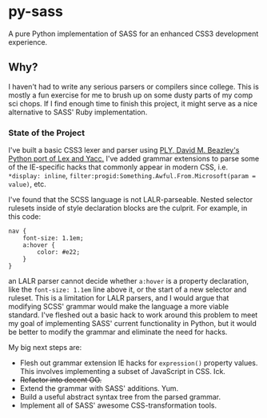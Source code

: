 py-sass
=======

A pure Python implementation of SASS for an enhanced CSS3 development experience.

## Why?

I haven't had to write any serious parsers or compilers since college. This is mostly a fun exercise for me 
to brush up on some dusty parts of my comp sci chops. If I find enough time to finish this project, it might
serve as a nice alternative to SASS' Ruby implementation.

### State of the Project

I've built a basic CSS3 lexer and parser using
<a href="https://github.com/dabeaz/ply" target="_blank">PLY, David M. Beazley's Python port of Lex and Yacc.</a>
I've added grammar extensions to parse some of the IE-specific hacks that commonly appear in modern CSS,
i.e. `*display: inline`, `filter:progid:Something.Awful.From.Microsoft(param = value)`, etc.

I've found that the SCSS language is not LALR-parseable. Nested selector rulesets inside of
style declaration blocks are the culprit. For example, in this code:

<pre><code>nav {
    font-size: 1.1em;
    a:hover {
        color: #e22;
    }
}
</code></pre>

an LALR parser cannot decide whether `a:hover` is a property declaration, like the `font-size: 1.1em` line above it,
or the start of a new selector and ruleset. This is a limitation for LALR parsers, and I would argue that modifying 
SCSS' grammar would make the language a more viable standard. I've fleshed out a basic hack to work around this
problem to meet my goal of implementing SASS' current functionality in Python, but it would be better to modify the
grammar and eliminate the need for hacks.

My big next steps are:
* Flesh out grammar extension IE hacks for `expression()` property values. This involves implementing a subset of 
JavaScript in CSS. Ick.
* <del>Refactor into decent OO.</del>
* Extend the grammar with SASS' additions. Yum.
* Build a useful abstract syntax tree from the parsed grammar.
* Implement all of SASS' awesome CSS-transformation tools.
